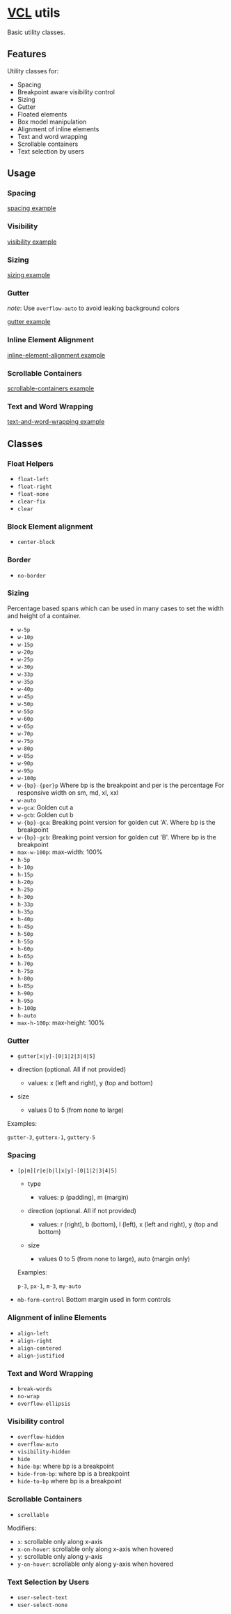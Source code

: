 # [VCL](https://vcl.github.io/) utils

Basic utility classes.

## Features

Utility classes for:

- Spacing
- Breakpoint aware visibility control
- Sizing
- Gutter
- Floated elements
- Box model manipulation
- Alignment of inline elements
- Text and word wrapping
- Scrollable containers
- Text selection by users

## Usage

### Spacing

[spacing example](/demo/example-spacing.html)

### Visibility

[visibility example](/demo/example-visibility.html)

### Sizing

[sizing example](/demo/example-sizing.html)

### Gutter

*note*: Use `overflow-auto` to avoid leaking background colors

[gutter example](/demo/example-gutter.html)

### Inline Element Alignment

[inline-element-alignment example](/demo/example-inline-element-alignment.html)

### Scrollable Containers

[scrollable-containers example](/demo/example-scrollable-containers.html)

### Text and Word Wrapping

[text-and-word-wrapping example](/demo/example-text-and-word-wrapping.html)

## Classes

### Float Helpers

- `float-left`
- `float-right`
- `float-none`
- `clear-fix`
- `clear`

### Block Element alignment

- `center-block`

### Border

- `no-border`

### Sizing

Percentage based spans which can be used in many cases to set the
width and height of a container.

- `w-5p`
- `w-10p`
- `w-15p`
- `w-20p`
- `w-25p`
- `w-30p`
- `w-33p`
- `w-35p`
- `w-40p`
- `w-45p`
- `w-50p`
- `w-55p`
- `w-60p`
- `w-65p`
- `w-70p`
- `w-75p`
- `w-80p`
- `w-85p`
- `w-90p`
- `w-95p`
- `w-100p`
- `w-{bp}-{per}p` Where bp is the breakpoint and per is the percentage For responsive width on sm, md, xl, xxl
- `w-auto`
- `w-gca`: Golden cut a
- `w-gcb`: Golden cut b
- `w-{bp}-gca`: Breaking point version for golden cut 'A'. Where bp is the breakpoint
- `w-{bp}-gcb`: Breaking point version for golden cut 'B'. Where bp is the breakpoint
- `max-w-100p`: max-width: 100%
- `h-5p`
- `h-10p`
- `h-15p`
- `h-20p`
- `h-25p`
- `h-30p`
- `h-33p`
- `h-35p`
- `h-40p`
- `h-45p`
- `h-50p`
- `h-55p`
- `h-60p`
- `h-65p`
- `h-70p`
- `h-75p`
- `h-80p`
- `h-85p`
- `h-90p`
- `h-95p`
- `h-100p`
- `h-auto`
- `max-h-100p`: max-height: 100%

### Gutter

- `gutter[x|y]-[0|1|2|3|4|5]`

- direction (optional. All if not provided)
  - values:
      x (left and right), y (top and bottom)
- size
  - values 0 to 5 (from none to large)

Examples:

`gutter-3`, `gutterx-1`, `guttery-5`

### Spacing

- `[p|m][r|e|b|l|x|y]-[0|1|2|3|4|5]`

  - type
    - values: p (padding), m (margin)

  - direction (optional. All if not provided)
    - values:
        r (right), b (bottom), l (left), x (left and right), y (top and bottom)

  - size
    - values 0 to 5 (from none to large), auto (margin only)

  Examples:

  `p-3`, `px-1`, `m-3`, `my-auto`

- `mb-form-control` Bottom margin used in form controls

### Alignment of inline Elements

- `align-left`
- `align-right`
- `align-centered`
- `align-justified`

### Text and Word Wrapping

- `break-words`
- `no-wrap`
- `overflow-ellipsis`

### Visibility control

- `overflow-hidden`
- `overflow-auto`
- `visibility-hidden`
- `hide`
- `hide-bp`: where bp is a breakpoint
- `hide-from-bp`: where bp is a breakpoint
- `hide-to-bp` where bp is a breakpoint

### Scrollable Containers

- `scrollable`

Modifiers:

- `x`: scrollable only along x-axis
- `x-on-hover`: scrollable only along x-axis when hovered
- `y`: scrollable only along y-axis
- `y-on-hover`: scrollable only along y-axis when hovered

### Text Selection by Users

- `user-select-text`
- `user-select-none`
